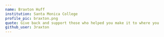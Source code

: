 ```yaml
---
name: Braxton Huff
institution: Santa Monica College
profile_pic: braxton.png 
quote: Give back and support those who helped you make it to where you are today - braxtonhuff.com
github_user: 3raxton
---
```

